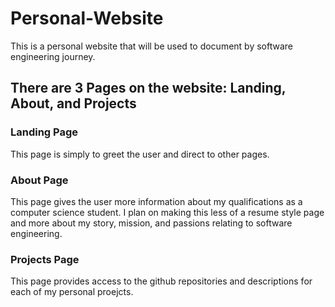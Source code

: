 # Personal-Website
This is a personal website that will be used to document by software engineering journey.

## There are 3 Pages on the website: Landing, About, and Projects

### Landing Page

This page is simply to greet the user and direct to other pages.

### About Page

This page gives the user more information about my qualifications as a computer science student. I plan on making this less of a resume style page and more about my story, mission, and passions relating to software engineering.

### Projects Page

This page provides access to the github repositories and descriptions for each of my personal proejcts.
